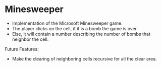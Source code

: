 # Minesweeper
- Implementation of the Microsoft Minesweeper game. 
- The player clicks on the cell, if it is a bomb the game is over
- Else, it will contain a number describing the number of bombs that neighbor the cell.

Future Features:
- Make the clearing of neighboring cells recursive for all the clear area.
